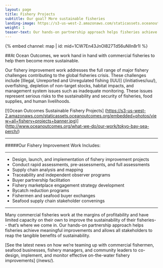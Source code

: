 ```yaml
---
layout: page
title: Fishery Projects
subtitle: Our goal? More sustainable fisheries
landing-image: https://s3-us-west-2.amazonaws.com/staticassets.oceanoutcomes.org/rollover+images/our-work-hover.jpg
weight: 1
teaser-text: Our hands-on partnership approach helps fisheries achieve meaningful improvements and allows all stakeholders to reap the tangible benefits of sustainability.
---
```


<div class="map-section">
  <div class="grid-container">
    {% embed channel: map | id: mid=1CW7En43JnOl827Td56uNIln8r1I %}
  </div>
</div>

##At Ocean Outcomes, we work hand in hand with commercial fisheries to help them become more sustainable.

Our fishery improvement work addresses the full range of major fishery challenges contributing to the global fisheries crisis. These challenges include [Illegal, Unreported and Unregulated fishing (IUU)] (/initiatives/iuu/), overfishing, depletion of non-target stocks, habitat impacts, and management system issues such as inadequate monitoring. These issues represent serious risks to the sustainability and security of fisheries, food supplies, and human livelihoods.  

[![Ocean Outcomes Sustainable Fishery Projects]
(https://s3-us-west-2.amazonaws.com/staticassets.oceanoutcomes.org/embedded+photos/view+all+fishery+projects+banner.jpg)] (http://www.oceanoutcomes.org/what-we-do/our-work/tokyo-bay-sea-perch/)

----

#####Our Fishery Improvement Work Includes:  

----

  * Design, launch, and implementation of fishery improvement projects 
  * Conduct rapid assessments, pre-assessments, and full assessments
  * Supply chain analysis and mapping
  * Traceability and independent observer programs
  * Buyer partnership facilitation
  * Fishery marketplace engagement strategy development
  * Bycatch reduction programs
  * Fishermen and seafood buyer exchanges
  * Seafood supply chain stakeholder convenings

----

Many commercial fisheries work at the margins of profitability and have limited capacity on their own to improve the sustainability of their fisheries-- that’s where we come in. Our hands-on partnership approach helps fisheries achieve meaningful improvements and allows all stakeholders to reap the tangible benefits of sustainability.

[See the latest news on how we’re teaming up with commercial fishermen, seafood businesses, fishery managers, and community leaders to co-design, implement, and monitor effective on-the-water fishery improvements] (/news/).
